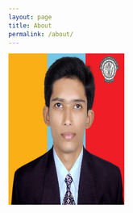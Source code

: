 ```yaml
---
layout: page
title: About 
permalink: /about/
---
```


<!---
![Ajinkya Dhekne][def] 
[def]: (/Ajinkya_photo "my_pic")
-->

<img src="/Ajinkya_photo" alt= "my_pic" width="230" height="300">
